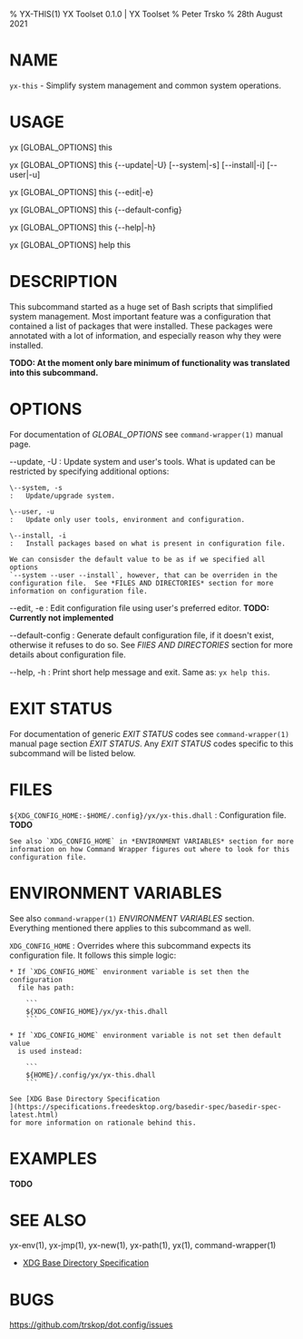 % YX-THIS(1) YX Toolset 0.1.0 | YX Toolset
% Peter Trsko
% 28th August 2021


# NAME

`yx-this` - Simplify system management and common system operations.


# USAGE

yx \[GLOBAL\_OPTIONS] this

yx \[GLOBAL\_OPTIONS] this {\--update|-U} \[\--system|-s] \[\--install|-i] \[\--user|-u]

yx \[GLOBAL\_OPTIONS] this {\--edit|-e}

yx \[GLOBAL\_OPTIONS] this {\--default-config}

yx \[GLOBAL\_OPTIONS] this {\--help|-h}

yx \[GLOBAL\_OPTIONS] help this


# DESCRIPTION

This subcommand started as a huge set of Bash scripts that simplified system
management.  Most important feature was a configuration that contained a list
of packages that were installed.  These packages were annotated with a lot of
information, and especially reason why they were installed.

**TODO: At the moment only bare minimum of functionality was translated into this
subcommand.**


# OPTIONS

For documentation of *GLOBAL_OPTIONS* see `command-wrapper(1)` manual page.

\--update, -U
:   Update system and user's tools.  What is updated can be restricted by
    specifying additional options:

    \--system, -s
    :   Update/upgrade system.

    \--user, -u
    :   Update only user tools, environment and configuration.

    \--install, -i
    :   Install packages based on what is present in configuration file.

    We can consisder the default value to be as if we specified all options
    `--system --user --install`, however, that can be overriden in the
    configuration file.  See *FILES AND DIRECTORIES* section for more
    information on configuration file.

\--edit, -e
:   Edit configuration file using user's preferred editor.
    **TODO: Currently not implemented**

\--default-config
:   Generate default configuration file, if it doesn't exist, otherwise it
    refuses to do so.  See *FIlES AND DIRECTORIES* section for more details
    about configuration file.

\--help, -h
:   Print short help message and exit.  Same as: `yx help this`.


# EXIT STATUS

For documentation of generic *EXIT STATUS* codes see `command-wrapper(1)`
manual page section *EXIT STATUS*.  Any *EXIT STATUS* codes specific to this
subcommand will be listed below.


# FILES

`${XDG_CONFIG_HOME:-$HOME/.config}/yx/yx-this.dhall`
:   Configuration file.  **TODO**

    See also `XDG_CONFIG_HOME` in *ENVIRONMENT VARIABLES* section for more
    information on how Command Wrapper figures out where to look for this
    configuration file.


# ENVIRONMENT VARIABLES

See also `command-wrapper(1)` *ENVIRONMENT VARIABLES* section.  Everything
mentioned there applies to this subcommand as well.

`XDG_CONFIG_HOME`
:   Overrides where this subcommand expects its configuration file.  It follows
    this simple logic:

    * If `XDG_CONFIG_HOME` environment variable is set then the configuration
      file has path:

        ```
        ${XDG_CONFIG_HOME}/yx/yx-this.dhall
        ```

    * If `XDG_CONFIG_HOME` environment variable is not set then default value
      is used instead:

        ```
        ${HOME}/.config/yx/yx-this.dhall
        ```

    See [XDG Base Directory Specification
    ](https://specifications.freedesktop.org/basedir-spec/basedir-spec-latest.html)
    for more information on rationale behind this.


# EXAMPLES

**TODO**


# SEE ALSO

yx-env(1), yx-jmp(1), yx-new(1), yx-path(1), yx(1), command-wrapper(1)

* [XDG Base Directory Specification
  ](https://specifications.freedesktop.org/basedir-spec/basedir-spec-latest.html)


# BUGS

<https://github.com/trskop/dot.config/issues>
